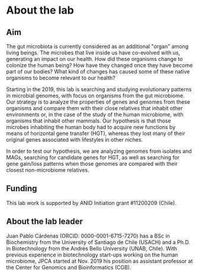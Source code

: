 # About the lab

## Aim

The gut microbiota is currently considered as an additional "organ" among living beings. The microbes that live inside us have co-evolved with us, generating an impact on our health. How did these organisms change to colonize the human being? How have they changed once they have become part of our bodies? What kind of changes has caused some of these native organisms to become relevant to our health?

Starting in the 2019, this lab is searching and studying evolutionary patterns in microbial genomes, with focus on organisms from the gut microbiome. Our strategy is to analyze the properties of genes and genomes from these organisms and compare them with their close relatives that inhabit other environments or, in the case of the study of the human microbiome, with organisms that inhabit other mammals. Our hypothesis is that those microbes inhabiting the human body had to acquire new functions by means of horizontal gene transfer (HGT), whereas they lost many of their original genes associated with lifestyles in other niches.

In order to test our hypothesis, we are analyzing genomes from isolates and MAGs, searching for candidate genes for HGT, as well as searching for gene gain/loss patterns when those genomes are compared with their closest non-microbiome relatives.

## Funding

This lab work is supported by ANID Initiation grant #11200209 (Chile).

## About the lab leader

Juan Pablo Cárdenas (ORCID: 0000-0001-6715-7270) has a BSc in Biochemistry from the University of Santiago de Chile (USACH) and a Ph.D. in Biotechnology from the Andrés Bello University (UNAB, Chile). With previous experience in biotechnology start-ups working on the human microbiome, JPCA started at Nov. 2019 his position as assistant professor at the Center for Genomics and Bioinformatics (CGB). 
